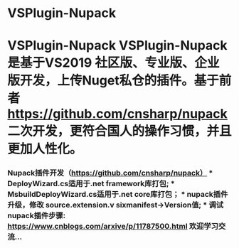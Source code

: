# VSPlugin-Nupack
# VSPlugin-Nupack VSPlugin-Nupack是基于VS2019 社区版、专业版、企业版开发，上传Nuget私仓的插件。基于前者 https://github.com/cnsharp/nupack 二次开发，更符合国人的操作习惯，并且更加人性化。 
###  Nupack插件开发（https://github.com/cnsharp/nupack）  * DeployWizard.cs适用于.net framework库打包; * MsbuildDeployWizard.cs适用于.net core库打包； * nupack插件升级，修改 source.extension.v sixmanifest->Version值; * 调试nupack插件步骤: https://www.cnblogs.com/arxive/p/11787500.html   欢迎学习交流...
